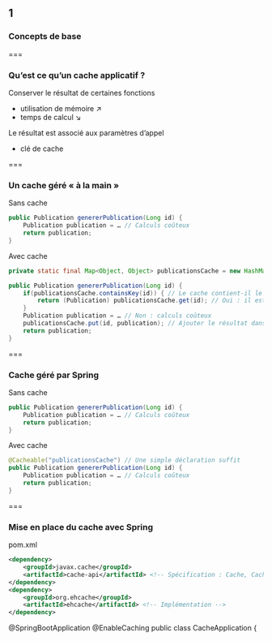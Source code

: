 <!-- .slide: data-background-image="images/ehcache-logo.png" data-background-size="600px" class="chapter" -->
## 1
### Concepts de base


===


<!-- .slide: class="slide" -->
### Qu’est ce qu’un cache applicatif ?

Conserver le résultat de certaines fonctions
 - utilisation de mémoire &#8599;
 - temps de calcul &#8600;

Le résultat est associé aux paramètres d’appel
 - clé de cache


===


<!-- .slide: class="slide" -->
### Un cache géré « à la main »
Sans cache 
```java
public Publication genererPublication(Long id) {
	Publication publication = … // Calculs coûteux
	return publication;
}
```

Avec cache
```java
private static final Map<Object, Object> publicationsCache = new HashMap<>();

public Publication genererPublication(Long id) {
	if(publicationsCache.containsKey(id)) { // Le cache contient-il le résultat ?
		return (Publication) publicationsCache.get(id); // Oui : il est simplement retourné
	}
	Publication publication = … // Non : calculs coûteux
	publicationsCache.put(id, publication); // Ajouter le résultat dans le cache
	return publication;
}
```


===


<!-- .slide: class="slide" -->
### Cache géré par Spring
Sans cache 
```java
public Publication genererPublication(Long id) {
	Publication publication = … // Calculs coûteux
	return publication;
}
```

Avec cache
```java
@Cacheable("publicationsCache") // Une simple déclaration suffit
public Publication genererPublication(Long id) {
	Publication publication = … // Calculs coûteux
	return publication;
}
```


===


<!-- .slide: class="slide" -->
### Mise en place du cache avec Spring
pom.xml
```xml
<dependency>
	<groupId>javax.cache</groupId>
	<artifactId>cache-api</artifactId> <!-- Spécification : Cache, Cache.Entry, CacheManager et CacheProvider -->
</dependency>
<dependency>
	<groupId>org.ehcache</groupId>
	<artifactId>ehcache</artifactId> <!-- Implémentation -->
</dependency>
```

@SpringBootApplication
@EnableCaching
public class CacheApplication {
```
